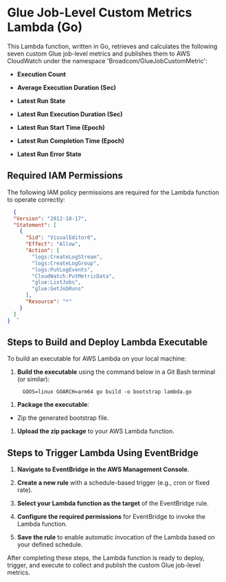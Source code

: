 
Glue Job-Level Custom Metrics Lambda (Go)
=========================================

This Lambda function, written in Go, retrieves and calculates the following seven custom Glue job-level metrics and publishes them to AWS CloudWatch under the namespace 'Broadcom/GlueJobCustomMetric':

*   **Execution Count**
    
*   **Average Execution Duration (Sec)**
    
*   **Latest Run State**
    
*   **Latest Run Execution Duration (Sec)**
    
*   **Latest Run Start Time (Epoch)**
    
*   **Latest Run Completion Time (Epoch)**
    
*   **Latest Run Error State**
    

Required IAM Permissions
------------------------

The following IAM policy permissions are required for the Lambda function to operate correctly:


```json
  {
  "Version": "2012-10-17",
  "Statement": [
    {
      "Sid": "VisualEditor0",
      "Effect": "Allow",
      "Action": [
        "logs:CreateLogStream",
        "logs:CreateLogGroup",
        "logs:PutLogEvents",
        "CloudWatch:PutMetricData",
        "glue:ListJobs",
        "glue:GetJobRuns"
      ],
      "Resource": "*"
    }
  ]
}  `

```
Steps to Build and Deploy Lambda Executable
-------------------------------------------

To build an executable for AWS Lambda on your local machine:

1.  **Build the executable** using the command below in a Git Bash terminal (or similar):
    

`      GOOS=linux GOARCH=arm64 go build -o bootstrap lambda.go   `

1.  **Package the executable**:
    

*   Zip the generated bootstrap file.
    

1.  **Upload the zip package** to your AWS Lambda function.
    

Steps to Trigger Lambda Using EventBridge
-----------------------------------------

1.  **Navigate to EventBridge in the AWS Management Console**.
    
2.  **Create a new rule** with a schedule-based trigger (e.g., cron or fixed rate).
    
3.  **Select your Lambda function as the target** of the EventBridge rule.
    
4.  **Configure the required permissions** for EventBridge to invoke the Lambda function.
    
5.  **Save the rule** to enable automatic invocation of the Lambda based on your defined schedule.
    

After completing these steps, the Lambda function is ready to deploy, trigger, and execute to collect and publish the custom Glue job-level metrics.

